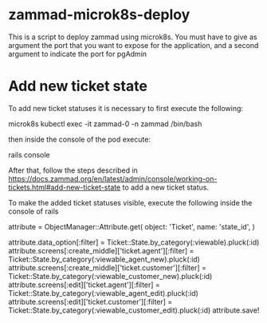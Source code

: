 # zammad-microk8s-deploy

This is a script to deploy zammad using microk8s. You must have to give as argument the port that you want to expose for the application, and a second argument to indicate the port for pgAdmin

# Add new ticket state


To add new ticket statuses it is necessary to first execute the following:

microk8s kubectl exec -it zammad-0 -n zammad /bin/bash


then inside the console of the pod execute:

rails console


After that, follow the steps described in https://docs.zammad.org/en/latest/admin/console/working-on-tickets.html#add-new-ticket-state to add a new ticket status.


To make the added ticket statuses visible, execute the following inside the console
of rails

attribute = ObjectManager::Attribute.get(
     object: 'Ticket',
     name: 'state_id',
   )

attribute.data_option[:filter] = Ticket::State.by_category(:viewable).pluck(:id)
attribute.screens[:create_middle]['ticket.agent'][:filter] = Ticket::State.by_category(:viewable_agent_new).pluck(:id)
attribute.screens[:create_middle]['ticket.customer'][:filter] = Ticket::State.by_category(:viewable_customer_new).pluck(:id)
attribute.screens[:edit]['ticket.agent'][:filter] = Ticket::State.by_category(:viewable_agent_edit).pluck(:id)
attribute.screens[:edit]['ticket.customer'][:filter] = Ticket::State.by_category(:viewable_customer_edit).pluck(:id)
attribute.save!